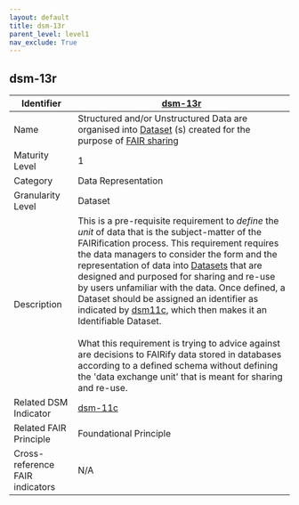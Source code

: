 ```yaml
---
layout: default
title: dsm-13r
parent_level: level1
nav_exclude: True
---
```


## dsm-13r

| Identifier | [dsm-13r](https://github.com/FAIRplus/Data-Maturity/blob/master/docs/_indicators/dsm-13r.md) |
| ---------- | ----------|
| Name | Structured and/or Unstructured Data are organised into [Dataset](https://fairplus.github.io/Data-Maturity/docs/Glossary/#dataset) \(s) created for the purpose of [FAIR sharing](https://fairplus.github.io/Data-Maturity/docs/Glossary/#fair-sharing) |
| Maturity Level | 1 |
| Category | Data Representation |
| Granularity Level | Dataset |
| Description | This is a pre-requisite requirement to *define* the *unit* of data that is the subject-matter of the FAIRification process. This requirement requires the data managers to consider the form and the representation of data into [Datasets](https://fairplus.github.io/Data-Maturity/docs/Glossary/#dataset) that are designed and purposed for sharing and re-use by users unfamiliar with the data. Once defined, a Dataset should be assigned an identifier as indicated by [dsm11c](https://fairplus.github.io/Data-Maturity/docs/Indicators/#dsm-11c), which then makes it an Identifiable Dataset. <br><br> What this requirement is trying to advice against are decisions to FAIRify data stored in databases according to a defined schema without defining the 'data exchange unit' that is meant for sharing and re-use. |
| Related DSM Indicator| [dsm-11c](https://fairplus.github.io/Data-Maturity/docs/Indicators/#dsm-11c) |
| Related FAIR Principle | Foundational Principle |
| Cross-reference FAIR indicators | N/A |
